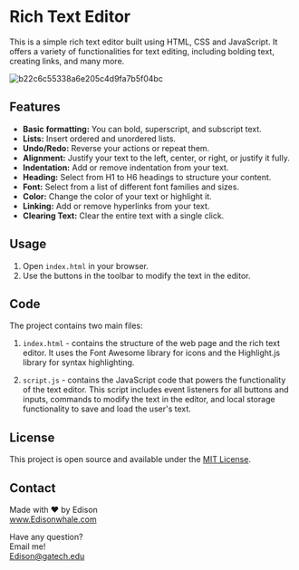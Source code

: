 # Rich Text Editor

This is a simple rich text editor built using HTML, CSS and JavaScript. It offers a variety of functionalities for text editing, including bolding text, creating links, and many more.


![b22c6c55338a6e205c4d9fa7b5f04bc](https://github.com/EdisonWhale/Personal_Pratice_Small_Projects/assets/103423072/ccaff92e-6dab-4156-b8d8-35dc8f754385)

## Features

- **Basic formatting:** You can bold, superscript, and subscript text.
- **Lists:** Insert ordered and unordered lists.
- **Undo/Redo:** Reverse your actions or repeat them.
- **Alignment:** Justify your text to the left, center, or right, or justify it fully.
- **Indentation:** Add or remove indentation from your text.
- **Heading:** Select from H1 to H6 headings to structure your content.
- **Font:** Select from a list of different font families and sizes.
- **Color:** Change the color of your text or highlight it.
- **Linking:** Add or remove hyperlinks from your text.
- **Clearing Text:** Clear the entire text with a single click.

## Usage

1. Open `index.html` in your browser.
2. Use the buttons in the toolbar to modify the text in the editor.

## Code

The project contains two main files:

1. `index.html` - contains the structure of the web page and the rich text editor. It uses the Font Awesome library for icons and the Highlight.js library for syntax highlighting.

2. `script.js` - contains the JavaScript code that powers the functionality of the text editor. This script includes event listeners for all buttons and inputs, commands to modify the text in the editor, and local storage functionality to save and load the user's text.

## License

This project is open source and available under the [MIT License](LICENSE).

## Contact

Made with ❤️ by Edison<br>
www.Edisonwhale.com

Have any question?  
Email me!  
Edison@gatech.edu
